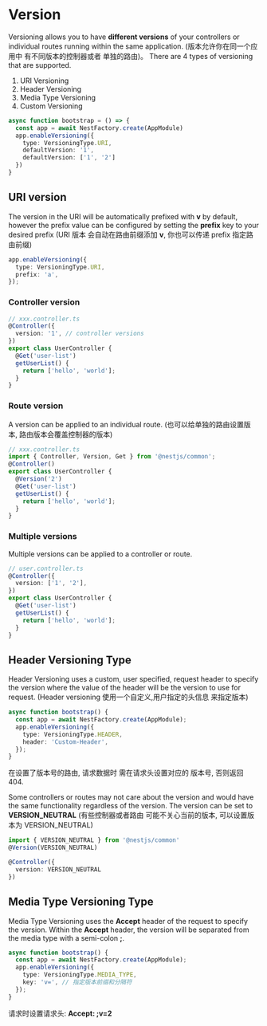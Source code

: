 # Version

Versioning allows you to have **different versions** of your controllers or individual routes
running within the same application.
(版本允许你在同一个应用中 有不同版本的控制器或者 单独的路由)。
There are 4 types of versioning that are supported.

1. URI Versioning
2. Header Versioning
3. Media Type Versioning
4. Custom Versioning

```ts
async function bootstrap = () => {
  const app = await NestFactory.create(AppModule)
  app.enableVersioning({
    type: VersioningType.URI,
    defaultVersion: '1',
    defaultVersion: ['1', '2']
  })
}
```

## URI version

The version in the URI will be automatically prefixed with **v** by default, however the prefix value
can be configured by setting the **prefix** key to your desired prefix
(URI 版本 会自动在路由前缀添加 **v**, 你也可以传递 prefix 指定路由前缀)

```ts
app.enableVersioning({
  type: VersioningType.URI,
  prefix: 'a',
});
```

### Controller version

```ts
// xxx.controller.ts
@Controller({
  version: '1', // controller versions
})
export class UserController {
  @Get('user-list')
  getUserList() {
    return ['hello', 'world'];
  }
}
```

### Route version

A version can be applied to an individual route. (也可以给单独的路由设置版本, 路由版本会覆盖控制器的版本)

```ts
// xxx.controller.ts
import { Controller, Version, Get } from '@nestjs/common';
@Controller()
export class UserController {
  @Version('2')
  @Get('user-list')
  getUserList() {
    return ['hello', 'world'];
  }
}
```

### Multiple versions

Multiple versions can be applied to a controller or route.

```ts
// user.controller.ts
@Controller({
  version: ['1', '2'],
})
export class UserController {
  @Get('user-list')
  getUserList() {
    return ['hello', 'world'];
  }
}
```

## Header Versioning Type

Header Versioning uses a custom, user specified, request header to specify the version where the value
of the header will be the version to use for request.
(Header versioning 使用一个自定义,用户指定的头信息 来指定版本)

```ts
async function bootstrap() {
  const app = await NestFactory.create(AppModule);
  app.enableVersioning({
    type: VersioningType.HEADER,
    header: 'Custom-Header',
  });
}
```

在设置了版本号的路由, 请求数据时 需在请求头设置对应的 版本号, 否则返回 404.

Some controllers or routes may not care about the version and would have the same functionality regardless
of the version. The version can be set to **VERSION_NEUTRAL** (有些控制器或者路由 可能不关心当前的版本, 可以设置版本为 VERSION_NEUTRAL)

```ts
import { VERSION_NEUTRAL } from '@nestjs/common'
@Version(VERSION_NEUTRAL)

@Controller({
  version: VERSION_NEUTRAL
})
```

## Media Type Versioning Type

Media Type Versioning uses the **Accept** header of the request to specify the version. Within the **Accept**
header, the version will be separated from the media type with a semi-colon **;**.

```ts
async function bootstrap() {
  const app = await NestFactory.create(AppModule);
  app.enableVersioning({
    type: VersioningType.MEDIA_TYPE,
    key: 'v=', // 指定版本前缀和分隔符
  });
}
```

请求时设置请求头: **Accept: ;v=2**
